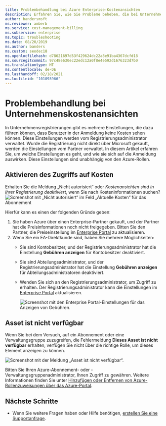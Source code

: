 ```yaml
---
title: Problembehandlung bei Azure Enterprise-Kostenansichten
description: Erfahren Sie, wie Sie Probleme beheben, die bei Unternehmenskostenansichten im Azure-Portal auftreten könnten.
author: bandersmsft
ms.reviewer: amberb
ms.service: cost-management-billing
ms.subservice: enterprise
ms.topic: troubleshooting
ms.date: 08/20/2019
ms.author: banders
ms.custom: seodec18
ms.openlocfilehash: d78621697d53f429624dc22a8e91ba4367dcfd18
ms.sourcegitcommit: 97c48e630ec22edc12a0f8e4e592d1676323d7b0
ms.translationtype: HT
ms.contentlocale: de-DE
ms.lasthandoff: 02/18/2021
ms.locfileid: "101093966"
---
```

# <a name="troubleshoot-enterprise-cost-views"></a>Problembehandlung bei Unternehmenskostenansichten

In Unternehmensregistrierungen gibt es mehrere Einstellungen, die dazu führen können, dass Benutzer in der Anmeldung keine Kosten sehen können.  Diese Einstellungen werden vom Registrierungsadministrator verwaltet. Wurde die Registrierung nicht direkt über Microsoft gekauft, werden die Einstellungen vom Partner verwaltet.  In diesem Artikel erfahren Sie, um welche Einstellungen es geht, und wie sie sich auf die Anmeldung auswirken. Diese Einstellungen sind unabhängig von den Azure-Rollen.

## <a name="enable-access-to-costs"></a>Aktivieren des Zugriffs auf Kosten

Erhalten Sie die Meldung „Nicht autorisiert“ oder *Kostenansichten sind in Ihrer Registrierung deaktiviert*, wenn Sie nach Kosteninformationen suchen?
![Screenshot mit „Nicht autorisiert“ im Feld „Aktuelle Kosten“ für das Abonnement](./media/enterprise-mgmt-grp-troubleshoot-cost-view/unauthorized.png)

Hierfür kann es einen der folgenden Gründe geben:

1. Sie haben Azure über einen Enterprise-Partner gekauft, und der Partner hat die Preisinformationen noch nicht freigegeben. Bitten Sie den Partner, die Preiseinstellung im [Enterprise Portal](https://ea.azure.com) zu aktualisieren.
2. Wenn Sie ein EA-Direktkunde sind, haben Sie mehrere Möglichkeiten:
    * Sie sind Kontobesitzer, und der Registrierungsadministrator hat die Einstellung **Gebühren anzeigen** für Kontobesitzer deaktiviert.  
    * Sie sind Abteilungsadministrator, und der Registrierungsadministrator hat die Einstellung **Gebühren anzeigen** für Abteilungsadministratoren deaktiviert.
    * Wenden Sie sich an den Registrierungsadministrator, um Zugriff zu erhalten. Der Registrierungsadministrator kann die Einstellungen im [Enterprise Portal](https://ea.azure.com/manage/enrollment) aktualisieren.

      ![Screenshot mit den Enterprise Portal-Einstellungen für das Anzeigen von Gebühren.](./media/enterprise-mgmt-grp-troubleshoot-cost-view/ea-portal-settings.png)

## <a name="asset-is-unavailable"></a>Asset ist nicht verfügbar

Wenn Sie bei dem Versuch, auf ein Abonnement oder eine Verwaltungsgruppe zuzugreifen, die Fehlermeldung **Dieses Asset ist nicht verfügbar** erhalten, verfügen Sie nicht über die richtige Rolle, um dieses Element anzeigen zu können.  

![Screenshot mit der Meldung „Asset ist nicht verfügbar“.](./media/enterprise-mgmt-grp-troubleshoot-cost-view/asset-not-found.png)

Bitten Sie Ihren Azure-Abonnement- oder -Verwaltungsgruppenadministrator, Ihnen Zugriff zu gewähren. Weitere Informationen finden Sie unter [Hinzufügen oder Entfernen von Azure-Rollenzuweisungen über das Azure-Portal](../../role-based-access-control/role-assignments-portal.md).

## <a name="next-steps"></a>Nächste Schritte
- Wenn Sie weitere Fragen haben oder Hilfe benötigen, [erstellen Sie eine Supportanfrage](https://go.microsoft.com/fwlink/?linkid=2083458).
